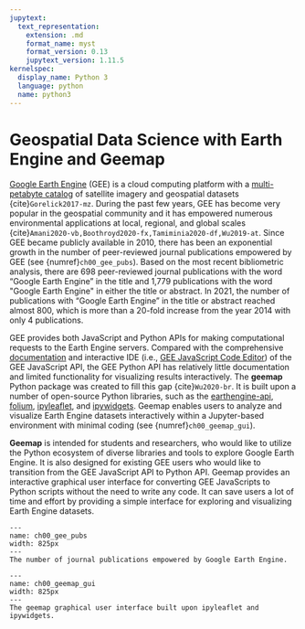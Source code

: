 ```yaml
---
jupytext:
  text_representation:
    extension: .md
    format_name: myst
    format_version: 0.13
    jupytext_version: 1.11.5
kernelspec:
  display_name: Python 3
  language: python
  name: python3
---
```


# Geospatial Data Science with Earth Engine and Geemap

[Google Earth Engine](https://earthengine.google.com) (GEE) is a cloud computing platform with a [multi-petabyte catalog](https://developers.google.com/earth-engine/datasets) of satellite imagery and geospatial datasets {cite}`Gorelick2017-mz`. During the past few years, GEE has become very popular in the geospatial community and it has empowered numerous environmental applications at local, regional, and global scales {cite}`Amani2020-vb,Boothroyd2020-fx,Tamiminia2020-df,Wu2019-at`. Since GEE became publicly available in 2010, there has been an exponential growth in the number of peer-reviewed journal publications empowered by GEE (see {numref}`ch00_gee_pubs`). Based on the most recent bibliometric analysis, there are 698 peer-reviewed journal publications with the word “Google Earth Engine” in the title and 1,779 publications with the word "Google Earth Engine" in either the title or abstract. In 2021, the number of publications with “Google Earth Engine” in the title or abstract reached almost 800, which is more than a 20-fold increase from the year 2014 with only 4 publications.

GEE provides both JavaScript and Python APIs for making computational requests to the Earth Engine servers. Compared with the comprehensive [documentation](https://developers.google.com/earth-engine) and interactive IDE (i.e., [GEE JavaScript Code Editor](https://code.earthengine.google.com)) of the GEE JavaScript API, the GEE Python API has relatively little documentation and limited functionality for visualizing results interactively. The **geemap** Python package was created to fill this gap {cite}`Wu2020-br`. It is built upon a number of open-source Python libraries, such as the [earthengine-api](https://pypi.org/project/earthengine-api/), [folium](https://python-visualization.github.io/folium/), [ipyleaflet](https://github.com/jupyter-widgets/ipyleaflet), and [ipywidgets](https://github.com/jupyter-widgets/ipywidgets). Geemap enables users to analyze and visualize Earth Engine datasets interactively within a Jupyter-based environment with minimal coding (see {numref}`ch00_geemap_gui`).

**Geemap** is intended for students and researchers, who would like to utilize the Python ecosystem of diverse libraries and tools to explore Google Earth Engine. It is also designed for existing GEE users who would like to transition from the GEE JavaScript API to Python API. Geemap provides an interactive graphical user interface for converting GEE JavaScripts to Python scripts without the need to write any code. It can save users a lot of time and effort by providing a simple interface for exploring and visualizing Earth Engine datasets.

```{figure} chapters/images/ch01_gee_pubs.jpg
---
name: ch00_gee_pubs
width: 825px
---
The number of journal publications empowered by Google Earth Engine.
```

```{figure} chapters/images/ch01_geemap_gui.jpg
---
name: ch00_geemap_gui
width: 825px
---
The geemap graphical user interface built upon ipyleaflet and ipywidgets.
```
